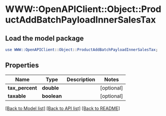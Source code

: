 # WWW::OpenAPIClient::Object::ProductAddBatchPayloadInnerSalesTax

## Load the model package
```perl
use WWW::OpenAPIClient::Object::ProductAddBatchPayloadInnerSalesTax;
```

## Properties
Name | Type | Description | Notes
------------ | ------------- | ------------- | -------------
**tax_percent** | **double** |  | [optional] 
**taxable** | **boolean** |  | [optional] 

[[Back to Model list]](../README.md#documentation-for-models) [[Back to API list]](../README.md#documentation-for-api-endpoints) [[Back to README]](../README.md)


